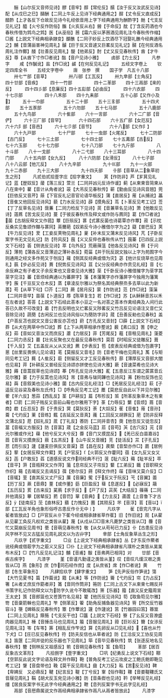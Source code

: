 <!-- { "loadSidebar": true } -->
　　酾【山尔反又音师见诗】醪【音牢】醇【常伦反】醹【汝于反又汝武反见诗】配【从戊巳之巳】醻酬【二同上牛反上见诗下经典通用之】酲【丈令反又直成反】醋酢【上才各反下仓故反见诗今礼经依音用上字下经典通用为酬酢字】酏【弋支反见礼记】醯【火兮反作防俗】醢【火亥反从右】醟【于命反】酖【丁含反药酒也今春秋传借为鸩鸟之鸩】医【从巫俗】莤【霜六反以茅莤酒见周礼注今春秋传作缩】□酱【上説文下经典相承隷变】釂醮【二同子妙反上饮酒尽下冠娶礼醮今经典通用之】酺【音蒲甾害神见周礼】醵【巨于反又音遽又巨畧反见礼记】醝【在何反酒名周礼注作鄼】醆【壮善反见周礼】醍【他弟反】酎【丈又反见春秋传】酋【才牛反】尊【从酋下寸作□者讹】酤【音户见诗小雅】
　　卤部【力土反】
　　凡参字
　　咸【作醎讹】盐【作□讹】鹾【在何反见礼记】
　　五经文字卷上
　　钦定四库全书
　　五经文字卷中
　　唐　张参　撰
　　国子学　凡五十八部
　　卅七艹部【音草】　　　　　卅八部【工瓦反】
　　卅九丵部【士角反】　　　　四十廿部【音疾】
　　四十一竹部　　　　　四十二革部
　　四十三鬲部【来的反】　　　四十四彡部【息廉反】四十五髟部【必由反】　　　四十六衣部
　　四十七示部　　　　　四十八禾部
　　四十九耒部　　　　　五十心部【又作小及】
　　五十一巾部　　　　　五十二十部
　　五十三豸部　　　　　五十四犬部
　　五十五豕部　　　　　五十六勿部
　　五十七马部　　　　　五十八鹿部
　　五十九鸟部　　　　　六十隹部
　　六十一言部　　　　　六十二广部【音俨】
　　六十三厂部【音罕】　　　　六十四石部
　　六十五疒部【女厄反】　　　六十六阝部【音邑】
　　六十七卩部【音节】　　　　六十八部【又作阝】
　　六十九戸部　　　　　七十尸部
　　七十一虫部【火尾反】　　　七十二防部【古门反】
　　七十三土部　　　　　七十四士部
　　七十五冓部【古反】　　　七十六玉部
　　七十七力部　　　　　七十八刀部
　　七十九斤部　　　　　八十斗部
　　八十一戈部　　　　　八十二弋部
　　八十三耳部　　　　　八十四门部
　　八十五禸部【女九反】　　　八十六防部【女滑反】
　　八十七子部　　　　　八十八云部【他兀反】
　　八十九辛部　　　　　九十巛部
　　九十一火部　　　　　九十二赤部
　　九十三大部　　　　　九十四夭部
　　卝部【音草从二象草初生之形】
　　凡贰伯贰拾壹字庄【拾字重文】
　　萁【作防非】芦【芗萁见礼记】蓝【歴奴反】蕿【落三反】萱兰【二同并凶元反诗作谖】蓟【从柬柬音简柬从八在束中】藋【音计从角者讹】荍【大吊反见春秋传】蕲【勤由反见诗风音翘】莞【巨依反又音芹】蒢【下官反礼记音官论语华板反】蒲【直居反】蓷【从捕讹】藟【音隹又他回反见诗风】藐【力水反见诗】薜【摸角反】茑【卜革反见考工记】莶【丁了反草名见诗】蔹蒹【二同力检反下见诗】菼【音兼草名见诗】萧【他敢反见诗】薖蔿【苦戈反见诗】蔓【于彼反春秋传及释文或作防与蔿同】葛【作□者讹】菌【古胡反释文又作菰】蕈【巨殒反】葚【式葚反菌也诗葛覃亦作蕈】菽【示枕反桑实见鲁颂作黮与葚同】英薾葩【奴弟反今诗小雅借尔字为之】薿【普巴反】荚【牛力反见诗】茇【工妾反荚物见周礼】蓌【补末反又蒲末反见诗风】芃【子卧反案字书无文见礼记】防【符风反】蔇【义又反倅也春秋传从竹】蔇蓁【已四反上説文下石经】荟【侧诜反见诗】萃【乌外反】荒蔽萚蕰【他各反见诗风】蔡【于问反】薄苑【蒲各反又音薄迫之薄补各反】菀菑【并于阮反説文独以上字为苑囿字今则通用之经文多作苑又于刎反】薙【侧其反经典或借为灾】苾【他计反烧草也见周礼】蓺【步必反见诗】蕡【倪势反见诗风】苴【父分反经典亦作贲见礼经】音【七余反麻之有子者又子余反束也又音查见诗大雅】莝【千卧反诗小雅借摧字为莝字其莝字见注】蕃【音烦经典通以为蕃屏字】藩【本藩篱字亦作藩屏字今独用为藩篱字】蔟【千豆反又仓木反】蒸【章淩反尔雅以为祭名其经典祭烝多去草以此为新蒸】苟【从草下句】□芥【二同】蕨【居月反】蒙【作防讹】范【作□讹】藻薻【二同并音早】苗葆【卜道反】蓐【陈草复生】若【作□讹】苏【从稣稣音苏以禾在左者讹】荅荅【上説文下石经此荅本小豆之一名对荅之荅本作禽经典及人间行此荅已久故不可改变】着【竹去反明也又纻畧反又陟畧反又竹吕反见论语注又音伫又音除见诗】蔬蕑【古闲反兰也见诗风俗以为蕑防字非】蒇【丑善反勑也见春秋】盖【户荅反苫也説文又音公害反亦苫也】葑【方孔反又音封】□薛【上説文下石经】莽【从犬在两草中作□讹】葬【上下从两草相承作塟讹】薮【素口反】蓍【申之反】茹【音如又音汝又而庶反】藘【力居反】菲【芳尾反】蒩【音租见周礼】蔆菱【二同力丞反】蕞【壮劣反聚也又在最反见春秋传】莫苕【时昭反又徒雕反】葺【千入反】艾【五盖反从乂从又讹】藨【步表反】苞【皮表反经典或借为包裹字】葸【丝里反畏惧儿见论语】芼【莫报反又音毛】防【音老干梅也见周礼】萭【与矩同见考工记】蕤【人隹反】菆【侧留反又才工反见春秋传】蔀【薄厚反又音部大闇也见易】荓【补耕反又普经反见诗颂亦拼使也见诗大雅】蔌【音速菜肴也见诗大雅】薅【音蒿拔草也见诗颂】菶【布孔反见诗大雅】薍【五患反江东谓之蓲蓲音丘见尔雅】蒌【力于反蒿也见诗风】芾【音弗与韨同韠也见诗风】茀【粉勿反饰也见易】藇【音叙美也见诗小雅】蔮【古内反见礼经注】□【羌居反见礼经注】萩【子遥反见谷梁及春秋左氏传】□【呼角反见考工记】蘪【莫悲反自此以下并见尔雅】蒮【羊六反】葱蒜【西乱反】茎【戸耕反】萹【布殄反】茦【所革反象草木之有束者】□葥【二同子贱反又音前山莓也尔雅用下字】菉【力辱反】蘩【音烦】蔏【音商】菣【丘忍反】蔚【于贵反】蓂【莫狄反】荼【大奴反】萑【音隹】蕵【音孙】蘥【弋灼反】萰【音练】薽【吉延反又音真】藱【工回反又胡罪反】萉【防非反释文蒲北反】苨【奴礼反】菧【丁礼反】莕防【二同并音杏】葖【他忽反又徒忽反】葍【音福又方服反】防【音富】葴【之金反马蓝】茩【音苟】芵【古穴反】茪【音光尔雅或作光】蕛【他兮反又大兮反】虋【音门又摸昆反】【羌已反白苗嘉谷】莔【音肓又摸庚反】蔜【五羔反】【山牛反又音嫂】莌【徒活反】苁【子孔反】荵【而引反】蘧【蘧麦巨俱反又音渠】茝【昌在反】蒺蔾【音棃亦作□】蘮【居例反】蒘【女居反释文作蕠】芄【户官反】【火郭反又作藿同】莥【女九反又女又反】菡【户敢反】萏【道感反说文作同经典不行】蓫【耻六反】薚【耻羊反】苹【音平】蓱【音瓶释文又作萍】虃【息帘反又子帘反】蘻【工弟反】蘵【音职释文作织】藒【去竭反又去谒反】葞【弥尔反】蔠【释文作终】菋【音味又莫介反】□【音辄】荎【直其反又丈尸反】薕【音廉】蒬【于反又于阮反】芅【音翼】蘦【历丁反】薡【音鼎】蕫【或作董】葝【巨盈反】蔧【息遂反】【必寐反】虉【五历反】荄【古来反】蒵葋【求于反】【戸了反】茈苵【大结反】蓧蓨【二同并他滴反】藆【居辇反】藅【音罚】蕇【音典】【力主反】蓾蔖【上音鲁下才古反】【徒南反】莐【直林反】蘱【力愧反】蔨【其陨反】芣【音浮】苢【音以】部【工瓦反羊角也象形俗呼古患反作卝无中丨】
　　凡玖字
　　雈【音完凡字从雈者皆放此】□【戸官反从卝下萑今经或相承隷省草作萑】旧【作旧讹】观【从雚从见雚工奂反凡权欢之类皆从雚】蔑【从戍从□□音末凡薨梦之类皆从□】蘉【音忙又莫崩反见周书】甍【音萌见春秋传】敬【从攵从苟茍已力反】卝【古患反见诗风字林不见又古猛反见周礼説文以为古丱字】
　　丵部【士角反象草丛生之形】
　　凡玖字【贰字重文】
　　□业【上说文下经典相承隷省】丛【才东反作藂者讹经典或借菆字为之菆义又反】□仆【上说文下经典相承隷省凡璞朴之类皆从菐菐布木反】□【竹凡反见礼记注】黼【音甫】黻【音弗两已相背】对
　　廿部【音疾古疾字】
　　凡漆字
　　堇【音谨凡勤谨之类皆从堇】叹【音叹凡熯汉艰之类皆从□】燕【象形】庶【作同石经作庶】度【从庶省】席【作□者讹】黄
　　竹部【冬生草象形】
　　凡肆拾玖字【肆字重文】
　　笋【先尹反俗作笋讹】簜【大竹见夏书】篇【作萹讹】籍【从耒】等【作防讹】籥【弋灼反】帘【力占反】箸【从者丈庶反作筯者非】筩【音同作筒非】笧防【二同上古文下从束束七赐反并书策字礼记作防释文以为防字久讹今不敢辄改】箫【乐器】籀【直又反史籀周宣王太史】筤【音郎篮也又苍筤竹名见易】籊【他历反见诗风】笱【取鱼笱见尔雅】笴【音稾箭榦也见周礼】笮【侧革反】篧【助角反捕鱼器见诗风】筲【所交反竹器容斗】箯【婢緜反见春秋传】簟【作蕈讹】籧【作蘧讹】筥【竹器园曰筥】簭筮【二同上见周礼】篨箷【弋支反干也】□簋【上説文下石经】簝【了幺反又音潦盛肉器见周礼】棰【音捶击马也见周礼】箙【音服见周礼】箝【巨衫反】籋【女涉反见周礼注】笭【车笭】筭【相乱反作笇讹】算【先卵反从□见礼经】【喜也从竹下犬】□【庄已反见春秋传】符【防夫反信也从草者讹】防【工洽反又工协反见周礼】笛篴【二同并徒的反乐器也下见周礼】筚【音毕见春秋传】筑【张逐反地名见春秋传】簪【侧林反又祖感反】箾【音朔见春秋传】筌【鱼笱】
　　革部【居百反象古文革形】
　　凡拾捌字【壹字重文】
　　□巩【纪勇反上说文下石经】鞹【空郭反此说文字论语及释文并作鞟】鞄【普角反考工记云攻皮之工鲍氏鲍即鞄见考工记】鞶【音盘带也】鞔【莫干反见周礼】鼗【大刀反】鞃【苦反见诗】鞞【卑婢反　又必鼎反】鞬【纪言反】鞮【丁兮反】鞌【俗作鞍】鞻【音娄鞮鞻氏又音屦见周礼】鞙【胡犬反玉皃见诗小雅】防【音条辔也见诗】靲【举琴反见礼经】缰【居良反案字书无此字今经典通用之】靾【息列反案字书无此字见礼经】
　　鬲部【音厯鼎属说文作鬲经典相承隷省作鬲凡从鬲者皆放此】
　　凡漆字
